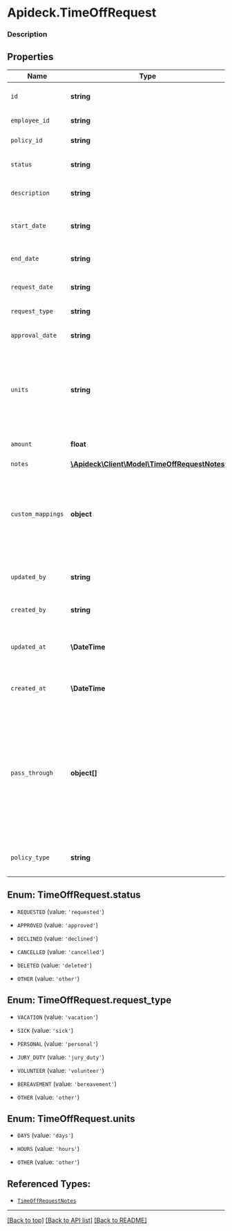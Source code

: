 # Apideck.TimeOffRequest

### Description

## Properties
Name | Type | Description | Notes
------------ | ------------- | ------------- | -------------
`id` | **string** | A unique identifier for an object. | [optional] 
`employee_id` | **string** | ID of the employee | [optional] 
`policy_id` | **string** | ID of the policy | [optional] 
`status` | **string** | The status of the time off request. | [optional] 
`description` | **string** | Description of the time off request. | [optional] 
`start_date` | **string** | The start date of the time off request. | [optional] 
`end_date` | **string** | The end date of the time off request. | [optional] 
`request_date` | **string** | The date the request was made. | [optional] 
`request_type` | **string** | The type of request | [optional] 
`approval_date` | **string** | The date the request was approved | [optional] 
`units` | **string** | The unit of time off requested. Possible values include: &#x60;hours&#x60;, &#x60;days&#x60;, or &#x60;other&#x60;. | [optional] 
`amount` | **float** | The amount of time off requested. | [optional] 
`notes` | [**\Apideck\Client\Model\TimeOffRequestNotes**](TimeOffRequestNotes.md) |  | [optional] 
`custom_mappings` | **object** | When custom mappings are configured on the resource, the result is included here. | [optional] 
`updated_by` | **string** | The user who last updated the object. | [optional] 
`created_by` | **string** | The user who created the object. | [optional] 
`updated_at` | **\DateTime** | The date and time when the object was last updated. | [optional] 
`created_at` | **\DateTime** | The date and time when the object was created. | [optional] 
`pass_through` | **object[]** | The pass_through property allows passing service-specific, custom data or structured modifications in request body when creating or updating resources. | [optional] 
`policy_type` | **string** | The policy type of the time off request | [optional] 





<a name="STATUS"></a>
## Enum: TimeOffRequest.status


* `REQUESTED` (value: `'requested'`)

* `APPROVED` (value: `'approved'`)

* `DECLINED` (value: `'declined'`)

* `CANCELLED` (value: `'cancelled'`)

* `DELETED` (value: `'deleted'`)

* `OTHER` (value: `'other'`)




<a name="REQUEST_TYPE"></a>
## Enum: TimeOffRequest.request_type


* `VACATION` (value: `'vacation'`)

* `SICK` (value: `'sick'`)

* `PERSONAL` (value: `'personal'`)

* `JURY_DUTY` (value: `'jury_duty'`)

* `VOLUNTEER` (value: `'volunteer'`)

* `BEREAVEMENT` (value: `'bereavement'`)

* `OTHER` (value: `'other'`)




<a name="UNITS"></a>
## Enum: TimeOffRequest.units


* `DAYS` (value: `'days'`)

* `HOURS` (value: `'hours'`)

* `OTHER` (value: `'other'`)




## Referenced Types:












* [`TimeOffRequestNotes`](TimeOffRequestNotes.md)








---

[[Back to top]](#) [[Back to API list]](../../../../README.md#documentation-for-api-endpoints) [[Back to README]](../../../../README.md)


